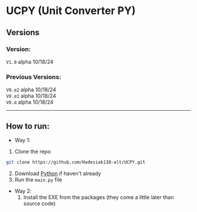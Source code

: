 # UCPY (Unit Converter PY)

## Versions

### Version:

`V1.0` alpha 10/18/24

### Previous Versions:

`V0.α2` alpha 10/18/24<br>`V0.α1` alpha 10/18/24<br>`V0.α` alpha 10/18/24

---

## How to run:

- Way 1:

1. Clone the repo

```bash
git clone https://github.com/Hadesiak130-alt/UCPY.git
```

2. Download [Python](https://www.python.org/downloads/) if haven't already
3. Run the `main.py` file

- Way 2:
   1. Install the EXE from the packages (they come a little later than source code)